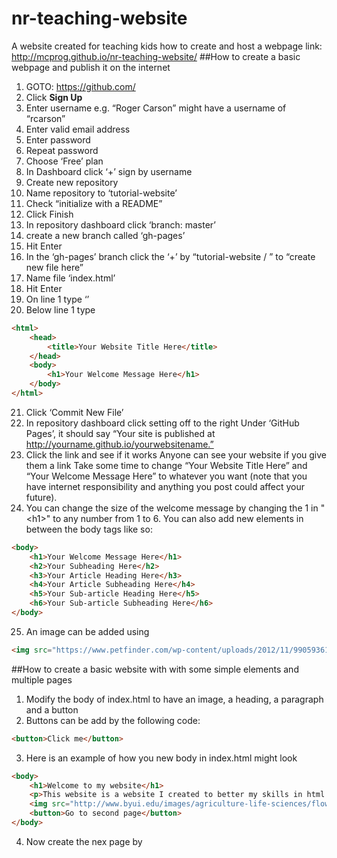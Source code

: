 # nr-teaching-website
A website created for teaching kids how to create and host a webpage
link: http://mcprog.github.io/nr-teaching-website/
##How to create a basic webpage and publish it on the internet
1.  GOTO: https://github.com/
2.  Click **Sign Up**
3. Enter username
e.g. “Roger Carson” might have a username of “rcarson”
4. Enter valid email address
5. Enter password
6. Repeat password
7. Choose ‘Free’ plan
8. In Dashboard click ‘+’ sign by username
9. Create new repository
10. Name repository to ‘tutorial-website’
11. Check “initialize with a README”
12. Click Finish
13. In repository dashboard click ‘branch: master’
14. create a new branch called ‘gh-pages’
15. Hit Enter
16. In the ‘gh-pages’ branch click the ‘+’ by “tutorial-website / ” to “create new file here”
17. Name file ‘index.html’
18. Hit Enter
19. On line 1 type ‘<!DOCTYPE html>’
20. Below line 1 type
```html
<html>
    <head>
        <title>Your Website Title Here</title>
    </head>
    <body>
        <h1>Your Welcome Message Here</h1>
    </body>
</html>
```
21. Click ‘Commit New File’
22. In repository dashboard click setting off to the right Under ‘GitHub Pages’, it should say “Your site is published at http://yourname.github.io/yourwebsitename.”
23. Click the link and see if it works Anyone can see your website if you give them a link Take some time to change “Your Website Title Here” and “Your Welcome Message Here” to whatever you want (note that you have internet responsibility and anything you post could affect your future).
24. You can change the size of the welcome message by changing the 1 in "\<h1>" to any number from 1 to 6. You can also add new elements in between the body tags like so:
```html
<body>
    <h1>Your Welcome Message Here</h1>
    <h2>Your Subheading Here</h2>
    <h3>Your Article Heading Here</h3>
    <h4>Your Article Subheading Here</h4>
    <h5>Your Sub-article Heading Here</h5>
    <h6>Your Sub-article Subheading Here</h6>
</body>
```
25. An image can be added using
```html
<img src="https://www.petfinder.com/wp-content/uploads/2012/11/99059361-choose-cat-litter-632x475.jpg">
```
##How to create a basic website with with some simple elements and multiple pages
1. Modify the body of index.html to have an image, a heading, a paragraph and a button
2. Buttons can be add by the following code:
```html
<button>Click me</button>
```
3.  Here is an example of how you new body in index.html might look
```html
<body>
    <h1>Welcome to my website</h1>
    <p>This website is a website I created to better my skills in html. It does not have any real purpose, save education and practice. Thank you for visiting.</p>
    <img src="http://www.byui.edu/images/agriculture-life-sciences/flower.jpg">
    <button>Go to second page</button>
</body>
```
4. Now create the nex page by
    

